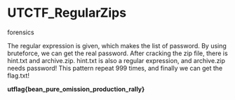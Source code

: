 # UTCTF_RegularZips
forensics

The regular expression is given, which makes the list of password. 
By using bruteforce, we can get the real password. After cracking the zip file, there is hint.txt and archive.zip.
hint.txt is also a regular expression, and archive.zip needs password!
This pattern repeat 999 times, and finally we can get the flag.txt!

**utflag{bean_pure_omission_production_rally}**
